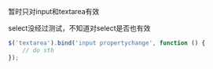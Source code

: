 暂时只对input和textarea有效

select没经过测试，不知道对select是否也有效

```js
$('textarea').bind('input propertychange', function () {
    // do sth
});
```